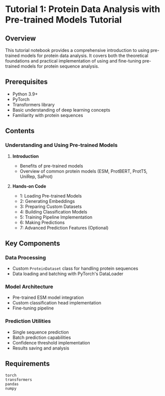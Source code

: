 # Tutorial 1: Protein Data Analysis with Pre-trained Models Tutorial

## Overview
This tutorial notebook provides a comprehensive introduction to using pre-trained models for protein data analysis. It covers both the theoretical foundations and practical implementation of using and fine-tuning pre-trained models for protein sequence analysis.

## Prerequisites
- Python 3.9+
- PyTorch
- Transformers library
- Basic understanding of deep learning concepts
- Familiarity with protein sequences

## Contents

### Understanding and Using Pre-trained Models

1. **Introduction**
   - Benefits of pre-trained models
   - Overview of common protein models (ESM, ProtBERT, ProtT5, UniRep, SaProt)

2. **Hands-on Code**
   - 1: Loading Pre-trained Models
   - 2: Generating Embeddings
   - 3: Preparing Custom Datasets
   - 4: Building Classification Models
   - 5: Training Pipeline Implementation
   - 6: Making Predictions
   - 7: Advanced Prediction Features (Optional)

## Key Components

### Data Processing
- Custom `ProteinDataset` class for handling protein sequences
- Data loading and batching with PyTorch's DataLoader

### Model Architecture
- Pre-trained ESM model integration
- Custom classification head implementation
- Fine-tuning pipeline

### Prediction Utilities
- Single sequence prediction
- Batch prediction capabilities
- Confidence threshold implementation
- Results saving and analysis

## Requirements
```
torch
transformers
pandas
numpy
```

